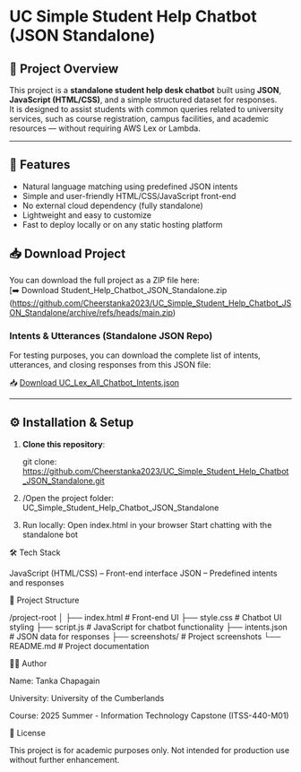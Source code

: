 # UC Simple Student Help Chatbot (JSON Standalone)

## 📌 Project Overview
This project is a **standalone student help desk chatbot** built using **JSON**, **JavaScript (HTML/CSS)**, and a simple structured dataset for responses.  
It is designed to assist students with common queries related to university services, such as course registration, campus facilities, and academic resources — without requiring AWS Lex or Lambda.

---

## 🚀 Features
- Natural language matching using predefined JSON intents
- Simple and user-friendly HTML/CSS/JavaScript front-end
- No external cloud dependency (fully standalone)
- Lightweight and easy to customize
- Fast to deploy locally or on any static hosting platform

## 📥 Download Project
You can download the full project as a ZIP file here:  
[➡️ Download Student_Help_Chatbot_JSON_Standalone.zip (https://github.com/Cheerstanka2023/UC_Simple_Student_Help_Chatbot_JSON_Standalone/archive/refs/heads/main.zip)

### Intents & Utterances (Standalone JSON Repo)

For testing purposes, you can download the complete list of intents, utterances, and closing responses from this JSON file:

📥 [Download UC_Lex_All_Chatbot_Intents.json](https://github.com/Cheerstanka2023/UC_Simple_Student_Help_Chatbot_JSON_Standalone/raw/main/UC_Lex_All_Chatbot_Intents.json)


---

## ⚙️ Installation & Setup
1. **Clone this repository**:
   
      git clone:    https://github.com/Cheerstanka2023/UC_Simple_Student_Help_Chatbot_JSON_Standalone.git

2. /Open the project folder:
       UC_Simple_Student_Help_Chatbot_JSON_Standalone

3. Run locally:
   Open index.html in your browser 
   Start chatting with the standalone bot

🛠️ Tech Stack

  JavaScript (HTML/CSS) – Front-end interface
  JSON – Predefined intents and responses

📂 Project Structure

  /project-root
  │
  ├── index.html # Front-end UI
  ├── style.css # Chatbot UI styling
  ├── script.js # JavaScript for chatbot functionality
  ├── intents.json # JSON data for responses
  ├── screenshots/ # Project screenshots
  └── README.md # Project documentation
  
👨‍🎓 Author

  Name: Tanka Chapagain
  
  University: University of the Cumberlands
  
  Course: 2025 Summer - Information Technology Capstone (ITSS-440-M01)

📜 License

This project is for academic purposes only. Not intended for production use without further enhancement.






  
